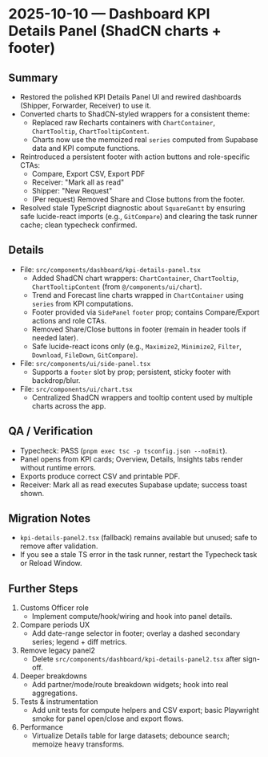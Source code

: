 # 2025-10-10 — Dashboard KPI Details Panel (ShadCN charts + footer)

## Summary
- Restored the polished KPI Details Panel UI and rewired dashboards (Shipper, Forwarder, Receiver) to use it.
- Converted charts to ShadCN-styled wrappers for a consistent theme:
  - Replaced raw Recharts containers with `ChartContainer`, `ChartTooltip`, `ChartTooltipContent`.
  - Charts now use the memoized real `series` computed from Supabase data and KPI compute functions.
- Reintroduced a persistent footer with action buttons and role-specific CTAs:
  - Compare, Export CSV, Export PDF
  - Receiver: "Mark all as read"
  - Shipper: "New Request"
  - (Per request) Removed Share and Close buttons from the footer.
- Resolved stale TypeScript diagnostic about `SquareGantt` by ensuring safe lucide-react imports (e.g., `GitCompare`) and clearing the task runner cache; clean typecheck confirmed.

## Details
- File: `src/components/dashboard/kpi-details-panel.tsx`
  - Added ShadCN chart wrappers: `ChartContainer`, `ChartTooltip`, `ChartTooltipContent` (from `@/components/ui/chart`).
  - Trend and Forecast line charts wrapped in `ChartContainer` using `series` from KPI computations.
  - Footer provided via `SidePanel` `footer` prop; contains Compare/Export actions and role CTAs.
  - Removed Share/Close buttons in footer (remain in header tools if needed later).
  - Safe lucide-react icons only (e.g., `Maximize2`, `Minimize2`, `Filter`, `Download`, `FileDown`, `GitCompare`).
- File: `src/components/ui/side-panel.tsx`
  - Supports a `footer` slot by prop; persistent, sticky footer with backdrop/blur.
- File: `src/components/ui/chart.tsx`
  - Centralized ShadCN wrappers and tooltip content used by multiple charts across the app.

## QA / Verification
- Typecheck: PASS (`pnpm exec tsc -p tsconfig.json --noEmit`).
- Panel opens from KPI cards; Overview, Details, Insights tabs render without runtime errors.
- Exports produce correct CSV and printable PDF.
- Receiver: Mark all as read executes Supabase update; success toast shown.

## Migration Notes
- `kpi-details-panel2.tsx` (fallback) remains available but unused; safe to remove after validation.
- If you see a stale TS error in the task runner, restart the Typecheck task or Reload Window.

## Further Steps
1. Customs Officer role
   - Implement compute/hook/wiring and hook into panel details.
2. Compare periods UX
   - Add date-range selector in footer; overlay a dashed secondary series; legend + diff metrics.
3. Remove legacy panel2
   - Delete `src/components/dashboard/kpi-details-panel2.tsx` after sign-off.
4. Deeper breakdowns
   - Add partner/mode/route breakdown widgets; hook into real aggregations.
5. Tests & instrumentation
   - Add unit tests for compute helpers and CSV export; basic Playwright smoke for panel open/close and export flows.
6. Performance
   - Virtualize Details table for large datasets; debounce search; memoize heavy transforms.
